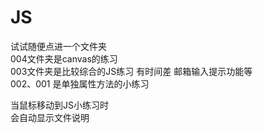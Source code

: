 # JS
试试随便点进一个文件夹<br/>
004文件夹是canvas的练习<br/>
003文件夹是比较综合的JS练习 有时间差 邮箱输入提示功能等<br/>
002、001 是单独属性方法的小练习<br/>

当鼠标移动到JS小练习时<br/>
会自动显示文件说明<br/>
